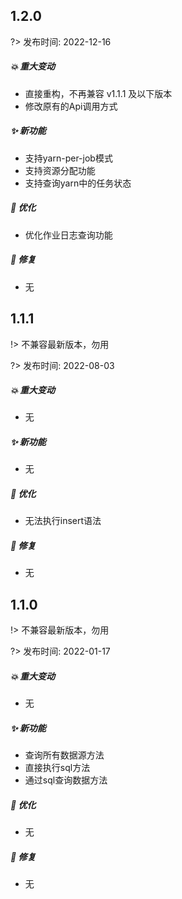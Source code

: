 ## **1.2.0**

?> 发布时间: 2022-12-16

##### 💥️ 重大变动

- 直接重构，不再兼容 v1.1.1 及以下版本
- 修改原有的Api调用方式

##### ✨ 新功能

- 支持yarn-per-job模式
- 支持资源分配功能
- 支持查询yarn中的任务状态

##### 🎨 优化

- 优化作业日志查询功能

##### 🐛 修复

- 无

## **1.1.1**

!> 不兼容最新版本，勿用

?> 发布时间: 2022-08-03

##### 💥️ 重大变动

- 无

##### ✨ 新功能

- 无

##### 🎨 优化

- 无法执行insert语法

##### 🐛 修复

- 无

## **1.1.0**

!> 不兼容最新版本，勿用

?> 发布时间: 2022-01-17

##### 💥️ 重大变动

- 无

##### ✨ 新功能

- 查询所有数据源方法
- 直接执行sql方法
- 通过sql查询数据方法

##### 🎨 优化

- 无

##### 🐛 修复

- 无
